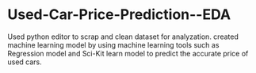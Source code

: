 # Used-Car-Price-Prediction--EDA
Used python editor to scrap and clean dataset for analyzation. created machine learning model by using machine learning tools such as Regression model and Sci-Kit learn model to predict the accurate price of used cars.
